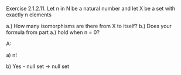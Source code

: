 Exercise 2.1.2.11. Let n in N be a natural number and let X be a set with exactly n
elements

a.) How many isomorphisms are there from X to itself?
b.) Does your formula from part a.) hold when n = 0?

A:

a) n!

b) Yes - null set -> null set
